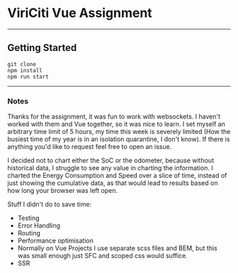 
# ViriCiti Vue Assignment
---
## Getting Started
```
git clone
npm install
npm run start
```
---

### Notes
Thanks for the assignment, it was fun to work with websockets.  I haven't worked with them and Vue together, so it was nice to learn.  I set myself an arbitrary time limit of 5 hours, my time this week is severely limited (How the busiest time of my year is in an isolation quarantine, I don't know). If there is anything you'd like to request feel free to open an issue.

I decided not to chart either the SoC or the odometer, because without historical data, I struggle to see any value in charting the information.  I charted the Energy Consumption and Speed over a slice of time, instead of just showing the cumulative data, as that would lead to results based on how long your browser was left open.

Stuff I didn't do to save time: 
* Testing
* Error Handling
* Routing
* Performance optimisation
* Normally on Vue Projects I use separate scss files and BEM, but this was small enough just SFC and scoped css would suffice.
* SSR



